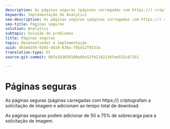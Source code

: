 ```yaml
---
description: As páginas seguras (páginas carregadas com https://) criptografam a solicitação de imagem e adicionam ao tempo total de download.
keywords: Implementação do Analytics
seo-description: As páginas seguras (páginas carregadas com https://) criptografam a solicitação de imagem e adicionam ao tempo total de download.
seo-title: Páginas seguras
solution: Analytics
subtopic: Solução de problemas
title: Páginas seguras
topic: Desenvolvedor e implementação
uuid: d63e4356-0203-4d10-838a-791d12f9333a
translation-type: ht
source-git-commit: 86fe1b3650100a05e52fb2102134fee515c871b1

---
```



# Páginas seguras

As páginas seguras (páginas carregadas com https://) criptografam a solicitação de imagem e adicionam ao tempo total de download.

As páginas seguras podem adicionar de 50 a 75% de sobrecarga para a solicitação de imagem.
